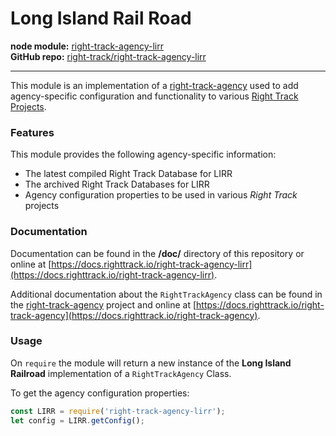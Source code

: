 Long Island Rail Road
=====================

**node module:** [right-track-agency-lirr](https://www.npmjs.com/package/right-track-agency-lirr)  
**GitHub repo:** [right-track/right-track-agency-lirr](https://github.com/right-track/right-track-agency-lirr)

---

This module is an implementation of a [right-track-agency](https://github.com/right-track/right-track-agency) 
used to add agency-specific configuration and functionality to various [Right Track Projects](https://github.com/right-track).

### Features

This module provides the following agency-specific information:

* The latest compiled Right Track Database for LIRR
* The archived Right Track Databases for LIRR
* Agency configuration properties to be used in various _Right Track_ projects

### Documentation

Documentation can be found in the **/doc/** directory of this repository 
or online at [https://docs.righttrack.io/right-track-agency-lirr](https://docs.righttrack.io/right-track-agency-lirr).

Additional documentation about the `RightTrackAgency` class can be found in the 
[right-track-agency](https://github.com/right-track/right-track-agency) project 
and online at [https://docs.righttrack.io/right-track-agency](https://docs.righttrack.io/right-track-agency).

### Usage

On `require` the module will return a new instance of the **Long Island Railroad** 
implementation of a `RightTrackAgency` Class.

To get the agency configuration properties:
```javascript
const LIRR = require('right-track-agency-lirr');
let config = LIRR.getConfig();
```